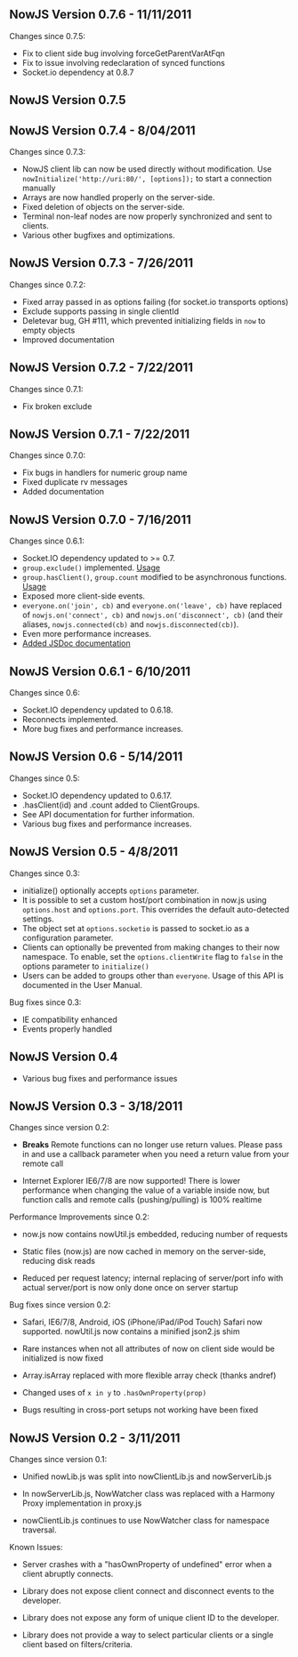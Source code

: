 NowJS Version 0.7.6 - 11/11/2011
---------------------------
Changes since 0.7.5:

* Fix to client side bug involving forceGetParentVarAtFqn
* Fix to issue involving redeclaration of synced functions
* Socket.io dependency at 0.8.7

NowJS Version 0.7.5
-------------------

NowJS Version 0.7.4 - 8/04/2011
---------------------------
Changes since 0.7.3:

* NowJS client lib can now be used directly without modification. Use `nowInitialize('http://uri:80/', [options]);` to start a connection manually
* Arrays are now handled properly on the server-side.
* Fixed deletion of objects on the server-side.
* Terminal non-leaf nodes are now properly synchronized and sent to clients.
* Various other bugfixes and optimizations.

NowJS Version 0.7.3 - 7/26/2011
---------------------------
Changes since 0.7.2:

* Fixed array passed in as options failing (for socket.io transports options)
* Exclude supports passing in single clientId
* Deletevar bug, GH #111, which prevented initializing fields in `now` to empty objects
* Improved documentation


NowJS Version 0.7.2 - 7/22/2011
---------------------------
Changes since 0.7.1:

* Fix broken exclude


NowJS Version 0.7.1 - 7/22/2011
---------------------------
Changes since 0.7.0:

* Fix bugs in handlers for numeric group name
* Fixed duplicate rv messages
* Added documentation


NowJS Version 0.7.0 - 7/16/2011
---------------------------
Changes since 0.6.1:

* Socket.IO dependency updated to >= 0.7.
* `group.exclude()` implemented. [Usage](http://nowjs.com/jsdoc/symbols/Group.html#exclude)
* `group.hasClient()`, `group.count` modified to be asynchronous
  functions. [Usage](http://nowjs.com/jsdoc/symbols/Group.html#count)
* Exposed more client-side events.
* `everyone.on('join', cb)` and `everyone.on('leave', cb)` have
  replaced of `nowjs.on('connect', cb)` and `nowjs.on('disconnect', cb)`
  (and their aliases, `nowjs.connected(cb)` and `nowjs.disconnected(cb)`).
* Even more performance increases.
* [Added JSDoc documentation](http://nowjs.com/jsdoc/index.html)

NowJS Version 0.6.1 - 6/10/2011
---------------------------

Changes since 0.6:

* Socket.IO dependency updated to 0.6.18.
* Reconnects implemented.
* More bug fixes and performance increases.

NowJS Version 0.6 - 5/14/2011
---------------------------

Changes since 0.5:

* Socket.IO dependency updated to 0.6.17.
* .hasClient(id) and .count added to ClientGroups.
*  See API documentation for further information.
* Various bug fixes and performance increases.

NowJS Version 0.5 - 4/8/2011
---------------------------

Changes since 0.3:

* initialize() optionally accepts `options` parameter.
*  It is possible to set a custom host/port combination in now.js using `options.host` and `options.port`. This overrides the default auto-detected settings.
*  The object set at `options.socketio` is passed to socket.io as a configuration parameter.
* Clients can optionally be prevented from making changes to their now namespace. To enable, set the `options.clientWrite` flag to `false` in the options parameter to `initialize()`
* Users can be added to groups other than `everyone`. Usage of this API is documented in the User Manual.

Bug fixes since 0.3:

* IE compatibility enhanced
* Events properly handled

NowJS Version 0.4
---------------------------
* Various bug fixes and performance issues

NowJS Version 0.3 - 3/18/2011
---------------------------

Changes since version 0.2:

*   **Breaks** Remote functions can no longer use return values. Please pass in and use a callback parameter when you need a return value from your remote call

*   Internet Explorer IE6/7/8 are now supported! There is lower performance when changing the value of a variable inside now, but function calls and remote calls (pushing/pulling) is 100% realtime

Performance Improvements since 0.2:

*   now.js now contains nowUtil.js embedded, reducing number of requests

*   Static files (now.js) are now cached in memory on the server-side, reducing disk reads

*   Reduced per request latency; internal replacing of server/port info with actual server/port is now only done once on server startup
  
Bug fixes since version 0.2:

*   Safari, IE6/7/8, Android, iOS (iPhone/iPad/iPod Touch) Safari now supported. nowUtil.js now contains a minified json2.js shim

*   Rare instances when not all attributes of now on client side would be initialized is now fixed

*   Array.isArray replaced with more flexible array check (thanks andref)

*   Changed uses of `x in y` to `.hasOwnProperty(prop)`

*   Bugs resulting in cross-port setups not working have been fixed


NowJS Version 0.2 - 3/11/2011
---------------------------

Changes since version 0.1:

*   Unified nowLib.js was split into nowClientLib.js and nowServerLib.js

*   In nowServerLib.js, NowWatcher class was replaced with a Harmony Proxy implementation in proxy.js

*   nowClientLib.js continues to use NowWatcher class for namespace traversal.

Known Issues:

*   Server crashes with a "hasOwnProperty of undefined" error when a client abruptly connects.

*   Library does not expose client connect and disconnect events to the developer.

*   Library does not expose any form of unique client ID to the developer.

*   Library does not provide a way to select particular clients or a single client based on filters/criteria.
